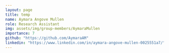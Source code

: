 ```yaml
---
layout: page
title: temp
name: Aymara Angove Mullen
role: Research Assistant
img: assets/img/group-members/AymaraMullen
importance: 7
github: "https://github.com/AymaraAM"
linkedin: "https://www.linkedin.com/in/aymara-angove-mullen-0025551a7/"
---
```

